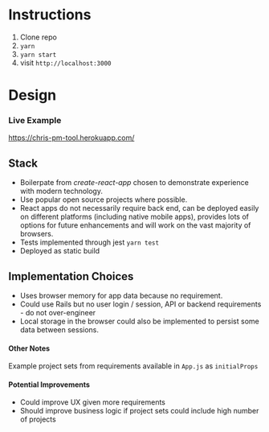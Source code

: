 # Instructions
1. Clone repo
2. `yarn`
3. `yarn start`
4. visit `http://localhost:3000`

# Design

### Live Example
https://chris-pm-tool.herokuapp.com/

## Stack
- Boilerpate from *create-react-app* chosen to demonstrate experience with modern technology. 
- Use popular open source projects where possible.
- React apps do not necessarily require back end, can be deployed easily on different platforms (including native mobile apps), provides lots of options for future enhancements and will work on the vast majority of browsers. 
- Tests implemented through jest `yarn test`
- Deployed as static build


## Implementation Choices

- Uses browser memory for app data because no requirement.
- Could use Rails but no user login / session, API or backend requirements - do not over-engineer
- Local storage in the browser could also be implemented to persist some data between sessions.


#### Other Notes

Example project sets from requirements available in `App.js` as `initialProps`


#### Potential Improvements
- Could improve UX given more requirements
- Should improve business logic if project sets could include high number of projects